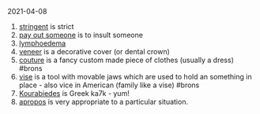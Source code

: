 2021-04-08
1. [stringent](https://www.google.com/search?q=stringent) is strict
1. [pay out someone](https://www.urbandictionary.com/define.php?term=to%20pay%20someone%20out) is to insult someone
1. [lymphoedema](https://www.google.com/search?q=lymphoedema)
1. [veneer](https://www.google.com/search?q=veneer+meaning) is a decorative cover (or dental crown)
1. [couture](https://www.google.com/search?q=couture+meaning) is a fancy custom made piece of clothes (usually a dress) #brons
1. [vise](https://www.google.com.au/search?q=vice+meaning) is a tool with movable jaws which are used to hold an something in place - also vice in American (family like a vise) #brons
1. [Kourabiedes](https://www.google.com/search?q=Kourabiedes) is Greek ka7k - yum!
1. [apropos](https://www.google.com/search?q=apropos) is very appropriate to a particular situation.
